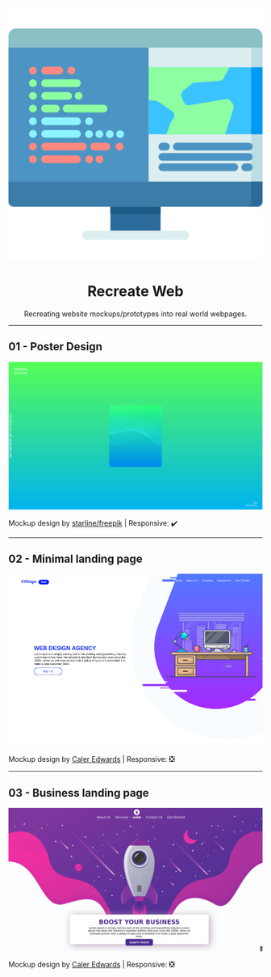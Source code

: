 <div align="center">
    <img src="assets/coding.png" alt="image by flaticon">
    <h1>Recreate Web</h1>
    <p>Recreating website mockups/prototypes into real world webpages.</p>
</div>

---------------------------
## 01 - Poster Design
![Poster Design](assets/01_poster.gif)

Mockup design by [starline/freepik](http://www.freepik.com)  |  Responsive: ✔️

----------------------------
## 02 - Minimal landing page
![Minimal landing page](assets/02_minimal_landing_page.gif)

Mockup design by [Caler Edwards](http://www.caleredwards.com)  |  Responsive: ❎

----------------------------
## 03 - Business landing page
![Minimal landing page](assets/03_business_landing_page.gif)

Mockup design by [Caler Edwards](http://www.caleredwards.com)  |  Responsive: ❎